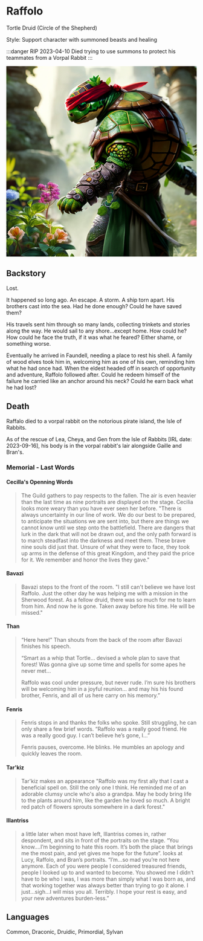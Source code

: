 # Raffolo

Tortle Druid (Circle of the Shepherd)

Style: Support character with summoned beasts and healing

:::danger RIP 2023-04-10
Died trying to use summons to protect his teammates from a Vorpal Rabbit
:::

![Raffalo in his garden](/img/players/Raffalo.png)

## Backstory

Lost.

It happened so long ago. An escape. A storm. A ship torn apart. His brothers cast into the sea. Had he done enough? Could he have saved them?

His travels sent him through so many lands, collecting trinkets and stories along the way. He would sail to any shore...except home. How could he? How could he face the truth, if it was what he feared? Either shame, or something worse.

Eventually he arrived in Faundell, needing a place to rest his shell. A family of wood elves took him in, welcoming him as one of his own, reminding him what he had once had. When the eldest headed off in search of opportunity and adventure, Raffolo followed after. Could he redeem himself of the failure he carried like an anchor around his neck? Could he earn back what he had lost?

## Death

Raffalo died to a vorpal rabbit on the notorious pirate island, the Isle of Rabbits. 

As of the rescue of Lea, Cheya, and Gen from the Isle of Rabbits [IRL date: 2023-09-16], his body is in the vorpal rabbit's lair alongside Gaille and Bran's.

### Memorial - Last Words

#### Cecilla's Openning Words

> The Guild gathers to pay respects to the fallen. The air is even heavier than the last time as nine portraits are displayed on the stage. Cecilia looks more weary than you have ever seen her before. "There is always uncertainty in our line of work. We do our best to be prepared, to anticipate the situations we are sent into, but there are things we cannot know until we step onto the battlefield. There are dangers that lurk in the dark that will not be drawn out, and the only path forward is to march steadfast into the darkness and meet them. These brave nine souls did just that. Unsure of what they were to face, they took up arms in the defense of this great Kingdom, and they paid the price for it. We remember and honor the lives they gave."

#### Bavazi

> Bavazi steps to the front of the room. 
> "I still can't believe we have lost Raffolo. Just the other day he was helping me with a mission in the Sherwood forest.  As a fellow druid, there was so much for me to learn from him. And now he is gone. Taken away before his time. He will be missed."

#### Than

> “Here here!” Than shouts from the back of the room after Bavazi finishes his speech. 
>
> “Smart as a whip that Tortle… devised a whole plan to save that forest! Was gonna give up some time and spells for some apes he never met… 
> 
> Raffolo was cool under pressure, but never rude. I’m sure his brothers will be welcoming him in a joyful reunion… and may his his found brother, Fenris, and all of us here carry on his memory.”

#### Fenris
> Fenris stops in and thanks the folks who spoke. Still struggling, he can only share a few brief words. “Raffolo was a really good friend. He was a really good guy. I can’t believe he’s gone, I…”
>
> Fenris pauses, overcome. He blinks. He mumbles an apology and quickly leaves the room.

#### Tar'kiz
> Tar'kiz makes an appearance "Raffolo was my first ally that I cast a beneficial spell on. Still the only one I think. He reminded me of an adorable clumsy uncle who's also a grandpa. May he body bring life to the plants around him, like the garden he loved so much. A bright red patch of flowers sprouts somewhere in a dark forest."

#### Illantriss
> a little later when most have left, Illantriss comes in, rather despondent, and sits in front of the portraits on the stage. “You know….I’m beginning to hate this room. It’s both the place that brings me the most pain, and yet gives me hope for the future”. looks at Lucy, Raffolo, and Bran’s portraits. “I’m…so mad you’re not here anymore. Each of you were people I considered treasured friends, people I looked up to and wanted to become. You showed me I didn’t have to be who I was, I was more than simply what I was born as, and that    working together was always better than trying to go it alone. I just…sigh…I will miss you all. Terribly. I hope your rest is easy, and your new adventures burden-less.”

## Languages

Common, Draconic, Druidic, Primordial, Sylvan